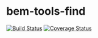# bem-tools-find

[![Build Status](https://travis-ci.org/bem-incubator/bem-tools-find.svg)](https://travis-ci.org/bem-incubator/bem-tools-find)
[![Coverage Status](https://coveralls.io/repos/bem-incubator/bem-tools-find/badge.svg?branch=master&service=github)](https://coveralls.io/github/bem-incubator/bem-tools-find?branch=master)
